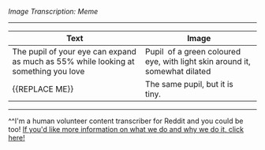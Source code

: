 *Image Transcription: Meme*

---


Text | Image
----|-----
The pupil of your eye can expand as much as 55% while looking at something you love | Pupil  of a green coloured eye, with light skin around it, somewhat dilated
{{REPLACE ME}} | The same pupil, but it is tiny. 


---

^^I'm&#32;a&#32;human&#32;volunteer&#32;content&#32;transcriber&#32;for&#32;Reddit&#32;and&#32;you&#32;could&#32;be&#32;too!&#32;[If&#32;you'd&#32;like&#32;more&#32;information&#32;on&#32;what&#32;we&#32;do&#32;and&#32;why&#32;we&#32;do&#32;it,&#32;click&#32;here!](https://www.reddit.com/r/TranscribersOfReddit/wiki/index)
